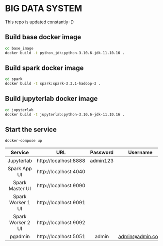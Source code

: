 # BIG DATA SYSTEM

This repo is updated constantly :D

## Build base docker image
```bash
cd base_image
docker build -t python_jdk:python-3.10.6-jdk-11.10.16 .
```

## Build spark docker image
```bash
cd spark
docker build -t spark:spark-3.3.1-hadoop-3 .
```

## Build jupyterlab docker image
```bash
cd jupyterlab
docker build -t jupyterlab:python-3.10.6-jdk-11.10.16 .
```

## Start the service
```bash
docker-compose up
```
| Service               | URL                              | Password    | Username       |
| :-------------------: | :------------------------------: | :---------: | :------------: |
| Jupyterlab            | http://localhost:8888            | admin123    |                |
| Spark App UI          | http://localhost:4040            |             |                |
| Spark Master UI       | http://localhost:9090            |             |                |
| Spark Worker 1 UI     | http://localhost:9091            |             |                |
| Spark Worker 2 UI     | http://localhost:9092            |             |                |
| pgadmin               | http://localhost:5051            | admin       | admin@admin.com|
